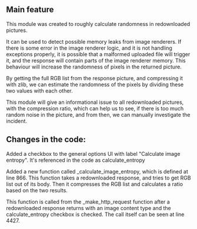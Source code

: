 ## Main feature

This module was created to roughly calculate randomness in redownloaded pictures.

It can be used to detect possible memory leaks from image renderers.
If there is some error in the image renderer logic, and it is not handling exceptions properly,
it is possible that a malformed uploaded file will trigger it, and the response will contain parts of the 
image renderer memory.
This behaviour will increase the randomness of pixels in the returned picture.

By getting the full RGB list from the response picture, and compressing it with zlib, we can
estimate the randomness of the pixels by dividing these two values with each other.

This module will give an informational issue to all redownloaded pictures, with the compression ratio,
which can help us to see, if there is too much random noise in the picture, and from then, we can manually
investigate the incident.


## Changes in the code:

Added a checkbox to the general options UI with label "Calculate image entropy". It's referenced in the code as calculate_entropy

Added a new function called _calculate_image_entropy, which is defined at line 866.
This function takes a redownloaded response, and tries to get RGB list out of its body.
Then it compresses the RGB list and calculates a ratio based on the two results.

This function is called from the _make_http_request function after a redownloaded response returns with an image content type
 and the calculate_entropy checkbox is checked. The call itself can be seen at line 4427.

